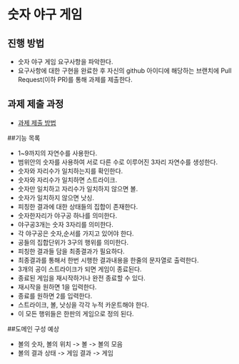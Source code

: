 # 숫자 야구 게임
## 진행 방법
* 숫자 야구 게임 요구사항을 파악한다.
* 요구사항에 대한 구현을 완료한 후 자신의 github 아이디에 해당하는 브랜치에 Pull Request(이하 PR)를 통해 과제를 제출한다.

## 과제 제출 과정
* [과제 제출 방법](https://github.com/next-step/nextstep-docs/tree/master/precourse)

##기능 목록
* 1~9까지의 자연수를 사용한다.
* 범위안의 숫자를 사용하여 서로 다른 수로 이루어진 3자리 자연수를 생성한다.
* 숫자와 자리수가 일치하는지를 확인한다.
* 숫자와 자리수가 일치하면 스트라이크.
* 숫자만 일치하고 자리수가 일치하지 않으면 볼.
* 숫자가 일치하지 않으면 낫싱.
* 피칭한 결과에 대한 상태들의 집합이 존재한다.
* 숫자한자리가 야구공 하나를 의미한다.
* 야구공3개는 숫자 3자리를 의미한다.
* 각 야구공은 숫자,순서를 가지고 있어야 한다.
* 공들의 집합단위가 3구의 행위를 의미한다.
* 피칭한 결과들 담을 최종결과가 필요하다.
* 최종결과를 통해서 한번 시행한 결과내용을 한줄의 문자열로 출력한다.
* 3개의 공이 스트라이크가 되면 게임이 종료된다.
* 종료된 게임을 재시작하거나 완전 종료할 수 있다.
* 재시작을 원하면 1을 입력한다.
* 종료를 원하면 2를 입력한다.
* 스트라이크, 볼, 낫싱을 각각 누적 카운트해야 한다.
* 이 모든 행위들은 한판의 게임으로 정의 된다.

##도메인 구성 예상
* 볼의 숫자, 볼의 위치 -> 볼 -> 볼의 모음
* 볼의 결과 상태 -> 게임 결과 -> 게임
